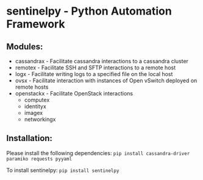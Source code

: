 # sentinelpy - Python Automation Framework

## Modules:
* cassandrax - Facilitate cassandra interactions to a cassandra cluster
* remotex - Facilitate SSH and SFTP interactions to a remote host
* logx - Facilitate writing logs to a specified file on the local host
* ovsx - Facilitate interaction with instances of Open vSwitch deployed on remote hosts
* openstackx - Facilitate OpenStack interactions
    * computex
    * identityx
    * imagex
    * networkingx



## Installation:

Please install the following dependencies:
`pip install cassandra-driver paramiko requests pyyaml`


To install sentinelpy:
`pip install sentinelpy`